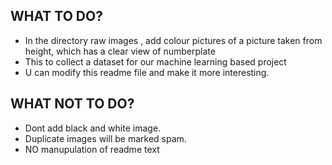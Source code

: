 ## WHAT TO DO?
- In the directory raw images , add colour pictures of a picture taken from height, which has a clear view of numberplate
- This to collect a dataset for our machine learning based project
- U can modify this readme file and make it more interesting.

## WHAT NOT TO DO?
- Dont add black and white image.
- Duplicate images will be marked spam.
- NO manupulation of readme text
